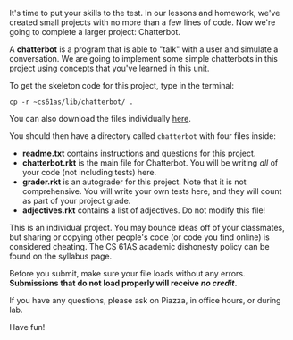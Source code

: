 It's time to put your skills to the test. In our lessons and homework, we've created small projects with no more than a few lines of code. Now we're going to complete a larger project: Chatterbot.

A **chatterbot** is a program that is able to "talk" with a
user and simulate a conversation. We are going to implement some simple
chatterbots in this project using concepts that you've learned in this unit.

To get the skeleton code for this project, type in the terminal:

```
cp -r ~cs61as/lib/chatterbot/ .
```

You can also download the files individually [here](http://inst.eecs.berkeley.edu/~cs61as/library/chatterbot/).

You should then have a directory called `chatterbot` with four files inside:

  * **readme.txt** contains instructions and questions for this project.
  * **chatterbot.rkt** is the main file for Chatterbot. You will be writing *all* of your code (not including tests) here.
  * **grader.rkt** is an autograder for this project. Note that it is not comprehensive. You will write your own tests here, and they will count as part of your project grade.
  * **adjectives.rkt** contains a list of adjectives. Do not modify this file!

This is an individual project. You may bounce ideas off of your classmates, but
sharing or copying other people's code (or code you find online) is
considered cheating. The CS 61AS academic dishonesty policy can be found on the syllabus page.

Before you submit, make sure your file loads without any errors. **Submissions that do not load properly will receive *no credit*.**

If you have any questions, please ask on Piazza, in office hours, or during lab.

Have fun!
